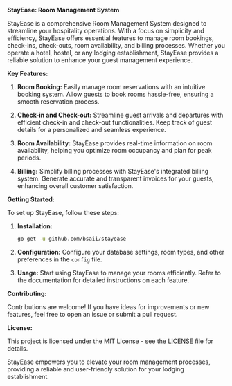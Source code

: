 **StayEase: Room Management System**

StayEase is a comprehensive Room Management System designed to streamline your hospitality operations. With a focus on simplicity and efficiency, StayEase offers essential features to manage room bookings, check-ins, check-outs, room availability, and billing processes. Whether you operate a hotel, hostel, or any lodging establishment, StayEase provides a reliable solution to enhance your guest management experience.

**Key Features:**

1. **Room Booking:** Easily manage room reservations with an intuitive booking system. Allow guests to book rooms hassle-free, ensuring a smooth reservation process.

2. **Check-in and Check-out:** Streamline guest arrivals and departures with efficient check-in and check-out functionalities. Keep track of guest details for a personalized and seamless experience.

3. **Room Availability:** StayEase provides real-time information on room availability, helping you optimize room occupancy and plan for peak periods.

4. **Billing:** Simplify billing processes with StayEase's integrated billing system. Generate accurate and transparent invoices for your guests, enhancing overall customer satisfaction.

**Getting Started:**

To set up StayEase, follow these steps:

1. **Installation:**
   ```bash
   go get -u github.com/bsaii/stayease
   ```

2. **Configuration:**
   Configure your database settings, room types, and other preferences in the `config` file.

3. **Usage:**
   Start using StayEase to manage your rooms efficiently. Refer to the documentation for detailed instructions on each feature.

**Contributing:**

Contributions are welcome! If you have ideas for improvements or new features, feel free to open an issue or submit a pull request.

**License:**

This project is licensed under the MIT License - see the [LICENSE](link-to-license) file for details.

StayEase empowers you to elevate your room management processes, providing a reliable and user-friendly solution for your lodging establishment.


<!-- For a minimal hostel or hotel management system in Go, you can start with a few key features and corresponding data structures (structs). Here are some suggested features along with the associated structs:

### Features:

1. **User Registration:**
   - Allow users to register with the system.

2. **Room Booking:**
   - Enable users to book rooms for a specified duration.

3. **Check-in/Check-out:**
   - Record user check-ins and check-outs.

4. **Room Availability:**
   - Provide information on room availability for a given date range.

5. **Billing:**
   - Generate bills for users based on their stay duration and room type.





Building user authentication in Go typically involves the following steps:

1. **Create a User Struct:**
   Define a struct that represents the user with fields such as `ID`, `Username`, `Email`, and `Password`. You may also include other fields based on your requirements.

    ```go
    type User struct {
        ID       uint
        Username string
        Email    string
        Password string
        // Other user details
    }
    ```

2. **Password Hashing:**
   When storing passwords, it's essential to hash them for security. Use a reliable password hashing library like `bcrypt` to hash and verify passwords.

    ```go
    import "golang.org/x/crypto/bcrypt"

    func hashPassword(password string) (string, error) {
        hashedPassword, err := bcrypt.GenerateFromPassword([]byte(password), bcrypt.DefaultCost)
        return string(hashedPassword), err
    }

    func comparePasswords(hashedPassword, password string) error {
        return bcrypt.CompareHashAndPassword([]byte(hashedPassword), []byte(password))
    }
    ```

3. **User Registration:**
   Implement a function to handle user registration. Hash the user's password before storing it in the database.

    ```go
    func registerUser(username, email, password string) error {
        hashedPassword, err := hashPassword(password)
        if err != nil {
            return err
        }

        // Save user data to the database, including the hashed password
        // ...
        return nil
    }
    ```

4. **User Login:**
   Implement a function to handle user login. Verify the entered password against the stored hashed password.

    ```go
    func loginUser(email, password string) error {
        // Retrieve user data from the database based on the provided email
        // ...

        // Compare the entered password with the stored hashed password
        if err := comparePasswords(user.Password, password); err != nil {
            return err
        }

        // Authentication successful
        return nil
    }
    ```

5. **Session Management:**
   Implement session management to track authenticated users. You can use a session management library or create your own session mechanism.

6. **Middleware for Authentication:**
   Create middleware to protect routes that require authentication. Check the user's authentication status before allowing access to protected resources.

    ```go
    func isAuthenticated(next http.Handler) http.Handler {
        return http.HandlerFunc(func(w http.ResponseWriter, r *http.Request) {
            // Check if the user is authenticated
            // ...

            // If authenticated, call the next handler
            next.ServeHTTP(w, r)
        })
    }
    ```

7. **Logout:**
   Implement a logout functionality that clears the user's session.

8. **Password Recovery (Optional):**
   If needed, implement a password recovery mechanism that allows users to reset their passwords.

9. **Security Considerations:**
   Ensure that your authentication implementation follows security best practices, such as protecting against SQL injection, cross-site scripting (XSS), and ensuring secure session management.

10. **Use Secure Connections:**
    Always use HTTPS to encrypt data in transit, especially when dealing with sensitive user information.

Remember that security is crucial, and you should stay informed about best practices and potential security vulnerabilities in authentication systems. Consider using well-established libraries or frameworks for authentication, as they often provide additional security features and have been thoroughly tested.



Certainly! Adding JWT (JSON Web Tokens) to your authentication system can enhance security and provide a stateless way to authenticate users. Additionally, incorporating token refresh functionality helps improve the user experience by extending the validity of authentication without requiring the user to log in again.

Here's a general outline of how you can integrate JWT with token refresh in your Go authentication system:

1. **JWT Generation and Verification:**
   Use a JWT library to generate and verify tokens. A popular choice in the Go ecosystem is the `github.com/dgrijalva/jwt-go` library.

    ```go
    import (
        "github.com/dgrijalva/jwt-go"
    )

    var jwtSecret = []byte("your-secret-key")

    func generateToken(userID uint) (string, error) {
        token := jwt.New(jwt.SigningMethodHS256)
        claims := token.Claims.(jwt.MapClaims)
        claims["userID"] = userID
        claims["exp"] = time.Now().Add(time.Hour * 2).Unix() // Token expiration time

        tokenString, err := token.SignedString(jwtSecret)
        return tokenString, err
    }

    func verifyToken(tokenString string) (*jwt.Token, error) {
        return jwt.Parse(tokenString, func(token *jwt.Token) (interface{}, error) {
            return jwtSecret, nil
        })
    }
    ```

2. **Token Refresh Functionality:**
   Implement a function to refresh the JWT token. When a user's token is close to expiration, generate a new token and return it.

    ```go
    func refreshToken(tokenString string) (string, error) {
        token, err := verifyToken(tokenString)
        if err != nil {
            return "", err
        }

        if claims, ok := token.Claims.(jwt.MapClaims); ok && token.Valid {
            // Check if the token is close to expiration
            expirationTime := int64(claims["exp"].(float64))
            if time.Until(time.Unix(expirationTime, 0)) < time.Minute*5 {
                // Generate a new token with extended expiration time
                newToken, err := generateToken(uint(claims["userID"].(float64)))
                return newToken, err
            }
        }

        return "", errors.New("unable to refresh token")
    }
    ```

3. **Middleware for JWT Authentication:**
   Create middleware to authenticate users using JWT. Extract the token from the request, verify it, and set the user ID in the request context.

    ```go
    func authenticateJWT(next http.Handler) http.Handler {
        return http.HandlerFunc(func(w http.ResponseWriter, r *http.Request) {
            tokenString := extractTokenFromRequest(r)

            token, err := verifyToken(tokenString)
            if err != nil {
                // Handle invalid token
                http.Error(w, "Unauthorized", http.StatusUnauthorized)
                return
            }

            if claims, ok := token.Claims.(jwt.MapClaims); ok && token.Valid {
                userID := uint(claims["userID"].(float64))

                // Set the userID in the request context for use in handlers
                ctx := context.WithValue(r.Context(), "userID", userID)
                r = r.WithContext(ctx)

                // Call the next handler
                next.ServeHTTP(w, r)
            } else {
                // Handle invalid token
                http.Error(w, "Unauthorized", http.StatusUnauthorized)
                return
            }
        })
    }

    func extractTokenFromRequest(r *http.Request) string {
        // Extract the token from the request headers or query parameters
        // ...
        return token
    }
    ```

4. **Token Refresh Endpoint:**
   Create an endpoint for refreshing the JWT token. This endpoint should be protected by the `authenticateJWT` middleware.

    ```go
    func refreshTokenHandler(w http.ResponseWriter, r *http.Request) {
        tokenString := extractTokenFromRequest(r)
        newToken, err := refreshToken(tokenString)
        if err != nil {
            http.Error(w, "Unable to refresh token", http.StatusBadRequest)
            return
        }

        // Send the new token in the response
        w.Write([]byte(newToken))
    }
    ```

5. **Usage in Handlers:**
   Access the user ID from the request context in your route handlers.

    ```go
    func someProtectedHandler(w http.ResponseWriter, r *http.Request) {
        userID := r.Context().Value("userID").(uint)

        // Use the userID for further processing
        // ...
    }
    ```

This is a basic example, and you may need to adapt it based on your specific application structure and requirements. It's crucial to handle token storage securely, consider HTTPS for all communication, and ensure that your application is protected against common security threats.

ID:          1,
		RoomNumber:  "101",
		Type:        "Single",
		Description: "Cozy single room with a view",
		Capacity:    1,
		Price:       75.0,
		IsBooked:    false,
		BookedDates: []Booking{
			{
				ID:           1,
				RoomID:       1,
				UserID:       101,
				CheckInDate:  time.Date(2024, 3, 1, 14, 0, 0, 0, time.UTC),
				CheckOutDate: time.Date(2024, 3, 5, 12, 0, 0, 0, time.UTC),
				TotalCost:    300.0,
			},
			{
				ID:           2,
				RoomID:       1,
				UserID:       102,
				CheckInDate:  time.Date(2024, 4, 10, 15, 0, 0, 0, time.UTC),
				CheckOutDate: time.Date(2024, 4, 15, 11, 0, 0, 0, time.UTC),
				TotalCost:    375.0,
			},
		}, -->
